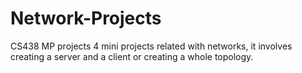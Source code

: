 # Network-Projects
CS438 MP projects
4 mini projects related with networks, it involves creating a server and a client or creating a whole topology.
